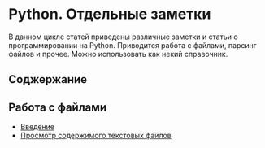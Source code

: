 # Python. Отдельные заметки

В данном цикле статей приведены различные заметки и статьи о программировании на Python. Приводится работа с файлами, парсинг файлов и прочее. Можно использовать как некий справочник.

## Соджержание

## Работа с файлами

- [Введение](files/README.md)
- [Просмотр содержимого текстовых файлов](files/read.md)
